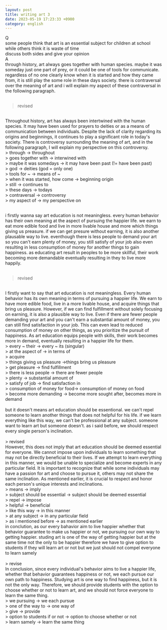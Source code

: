 ```yaml
---
layout: post
title: writing art 3
date: 2023-05-19 17:23:33 +0900
category: english
---
```

Q
<br/>
some people think that art is an essential subject for children at school while others think it is waste of time
<br/>
discuss both sides and give your opinion
<br/>
A
<br/>
through history, art always goes together with human species. maybe it was someday just one part of prey, or it could be one of tools for communicate. regardless of no one clearly know when it is started and how they came from, it is still play the some role in these days society. there is contraversal over the meaning of art and i will explain my aspect of these contraversal in the following paragraph.
<br/>
<br/>
> revised

<br/>
Throughout history, art has always been intertwined with the human species. 
It may have been used for prayers to deities or as a means of communication between individuals. 
Despite the lack of clarity regarding its origins and beginnings, it continues to play a significant role in today's society. 
There is controversy surrounding the meaning of art, and in the following paragraph, I will explain my perspective on this controversy.
<br/>
> through -> throughout
<br/>
> goes together with -> interwined with
<br/>
> maybe it was somedays -> it may have been past (!= have been past)
<br/>
> god -> deities (god = only one)
<br/>
> tools for ~ -> means of ~
<br/>
> when it was started, how come -> beginning origin
<br/>
> still -> continues to
<br/>
> these days -> todays
<br/>
> contraversal -> controversy
<br/>
> my aspect of -> my perspective on

<br/>
<br/>

i firstly wanna say art education is not meaningless. every human behavior has their own meaning at the aspect of pursuing the happier life. we earn to eat more edible food and live in more livable house and more which things giving us preasure. if we can get presure without earning, it is also another plausable way to live. eventhough there is less people to demand your art so you can't earn plenty of money, you still satisfy of your job also even resulting in less consumption of money for another things to gain happiness. as educating art result in peoples to be more skillful, their work becoming more demandable eventually resulting in they to live more happily.
<br/>
<br/>
> revised

<br/>
I firstly want to say that art education is not meaningless. Every human behavior has its own meaning in terms of pursuing a happier life. 
We earn to have more edible food, live in a more livable house, and acquire things that bring us pleasure. 
However, if we can find fulfillment without solely focusing on earning, it is also a plausible way to live. 
Even if there are fewer people demanding your art and you can't earn a substantial amount of money, you can still find satisfaction in your job. 
This can even lead to reduced consumption of money on other things, as you prioritize the pursuit of happiness. 
As art education equips people with skills, their work becomes more in demand, eventually resulting in a happier life for them.
<br/>
> every ~ their -> every ~ its (singular)
<br/>
> at the aspect of -> in terms of
<br/>
> acquire
<br/>
> things giving us pleasure ->things bring us pleasure
<br/>
> get pleasure -> find fulfillment
<br/>
> there is less people -> there are fewer people
<br/>
> plenty -> substantial amount of
<br/>
> satisfy of job -> find satisfaction in
<br/>
> consumption of money for food-> consumption of money on food
<br/>
> become more demanding -> become more sought after, becomes more in demand

<br/>
<br/>
but it doesn't means art education should be essentional. we can't repel someone to learn another things that does not helpful for his life. if we learn everything like this way, we can't be professional at any subject. someone want to learn art but someone doesn't. as i said before, we should respect every single person's inclination.
<br/>
<br/>
> revised

<br/>
However, this does not imply that art education should be deemed essential for everyone. We cannot impose upon individuals to learn something that may not be directly beneficial to their lives. 
If we attempt to learn everything in this manner, we would be unable to specialize and become experts in any particular field. 
It is important to recognize that while some individuals may have a passion for art and choose to pursue it, others may not share the same inclination. 
As mentioned earlier, it is crucial to respect and honor each person's unique interests and inclinations.
<br/>
> means -> imply
<br/>
> subject should be essential -> subject should be deemed essential 
<br/>
> repel -> impose
<br/>
> helpful -> beneficial
<br/>
> like this way -> in this manner
<br/>
> at any subject -> in any particular field
<br/>
> as i mentioned before -> as mentioned earlier

<br/>
in conclution, as our every bahavior aim to live happier whether that behavior guarantee to make us happier or not, we pursuing our own way to getting happier. studing art is one of the way of getting happier but at the same time not the only to be happier therefore we have to give option to students if they will learn art or not but we just should not compel everyone to learn samely
<br/>
<br/>
> revise

<br/>
In conclusion, since every individual's behavior aims to live a happier life, whether that behavior guarantees happiness or not, we each pursue our own path to happiness. 
Studying art is one way to find happiness, but it is not the only way. 
Therefore, we should provide students with the option to choose whether or not to learn art, and we should not force everyone to learn the same thing.
<br/>
> we pursuing -> we each pursue
<br/>
> one of the way to -> one way of
<br/>
> give -> provide
<br/>
> option to students if or not -> option to choose whether or not
<br/>
> learn samely -> learn the same thing